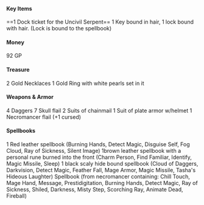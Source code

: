 #### Key Items
==1 Dock ticket for the Uncivil Serpent==
1 Key bound in hair, 1 lock bound with hair. (Lock is bound to the spellbook)



#### Money
92 GP

#### Treasure
2 Gold Necklaces
1 Gold Ring with white pearls set in it

#### Weapons & Armor
4 Daggers
7 Skull flail
2 Suits of chainmail
1 Suit of plate armor w/helmet
1 Necromancer flail (+1 cursed)

#### Spellbooks
 1 Red leather spellbook (Burning Hands, Detect Magic, Disguise Self, Fog Cloud, Ray of Sickness, Silent Image)
 1brown leather spellbook with a personal rune burned into the front (Charm Person, Find Familiar, Identify, Magic Missile, Sleep)
 1 black scaly hide bound spellbook (Cloud of Daggers, Darkvision, Detect Magic, Feather Fall, Mage Armor, Magic Missile, Tasha's Hideous Laughter)
Spellbook (from necromancer containing: Chill Touch, Mage Hand, Message, Prestidigitation, Burning Hands, Detect Magic, Ray of Sickness, Shiled, Darkness, Misty Step, Scorching Ray, Animate Dead, Fireball)